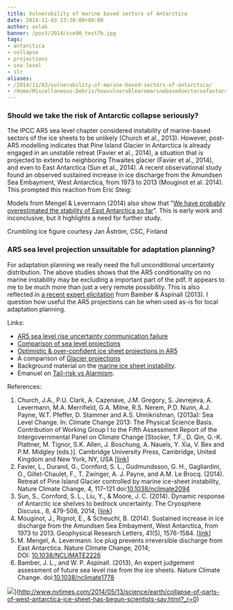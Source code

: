 ```yaml
---
title: Vulnerability of marine based sectors of Antarctica
date: 2014-11-03 23:38:00+00:00
author: aslak
banner: /post/2014/ice90_test7b.jpg
tags:
- antarctica
- collapse
- projections
- sea level
- slr
aliases:
- /2014/11/03/vulnerability-of-marine-based-sectors-of-antarctica/
- /Home/Miscellaneous-Debris/howvulnerablearemarinebasedsectorsofantarctica
---
```


### Should we take the risk of Antarctic collapse seriously?

The IPCC AR5 sea level chapter considered instability of marine-based sectors of the ice sheets to be unlikely (Church et al., 2013). However, post-AR5 modelling indicates that Pine Island Glacier in Antarctica is already engaged in an unstable retreat (Favier et al., 2014), a situation that is projected to extend to neighboring Thwaites glacier (Favier et al., 2014), and even to East Antarctica (Sun et al., 2014). A recent observational study found an observed sustained increase in ice discharge from the Amundsen Sea Embayment, West Antarctica, from 1973 to 2013 (Mouginot et al. 2014). This prompted this reaction from Eric Steig:
<!--more-->





Models from Mengel & Levermann (2014) also show that "[We have probably overestimated the stability of East Antarctica so far](http://www.sciencedaily.com/releases/2014/05/140505104435.htm)". This is early work and inconclusive, but it highlights a need for further study.

Crumbling ice figure courtesy Jan Åström, CSC, Finland

### AR5 sea level projection unsuitable for adaptation planning?



For adaptation planning we really need the full unconditional uncertainty distribution. The above studies shows that the AR5 conditionality on no marine instability may be excluding a important part of the pdf. It appears to me to be much more than just a very remote possibility. This is also reflected in [a recent expert elicitation](/Home/Miscellaneous-Debris/icesheetcontributionsfrombamberaspinall) from Bamber & Aspinall (2013). I question how useful the AR5 projections can be when used as-is for local adaptation planning.

Links:

  * [AR5 sea level rise uncertainty communication failure](/Home/Miscellaneous-Debris/ar5sealevelriseuncertaintycommunicationfailure)
  * [Comparison of sea level projections](/Home/Miscellaneous-Debris/comparisonofsealevelprojections)
  * [Optimistic & over-confident ice sheet projections in AR5](/Home/Miscellaneous-Debris/optimisticicesheetprojectionsinar5)
  * A comparison of [Glacier projections](/Home/Miscellaneous-Debris/glacierprojections)
  * Background material on the [marine ice sheet instability](http://www.antarcticglaciers.org/glaciers-and-climate/sea-level-rise-2/marine-ice-sheets/).
  * Emanuel on [Tail-risk vs Alarmism](http://climatechangenationalforum.org/tail-risk-vs-alarmism/).

References:

  1. Church, J.A., P.U. Clark, A. Cazenave, J.M. Gregory, S. Jevrejeva, A. Levermann, M.A. Merrifield, G.A. Milne, R.S. Nerem, P.D. Nunn, A.J. Payne, W.T. Pfeffer, D. Stammer and A.S. Unnikrishnan, (2013a): Sea Level Change. In: Climate Change 2013: The Physical Science Basis. Contribution of Working Group I to the Fifth Assessment Report of the Intergovernmental Panel on Climate Change [Stocker, T.F., D. Qin, G.-K. Plattner, M. Tignor, S.K. Allen, J. Boschung, A. Nauels, Y. Xia, V. Bex and P.M. Midgley (eds.)]. Cambridge University Press, Cambridge, United Kingdom and New York, NY, USA [[link](https://www.ipcc.ch/report/ar5/wg1/)]
  2. Favier, L., Durand, G., Cornford, S. L., Gudmundsson, G. H., Gagliardini, O., Gillet-Chaulet, F., T. Zwinger, A. J. Payne, and A.M. Le Brocq. (2014). Retreat of Pine Island Glacier controlled by marine ice-sheet instability, Nature Climate Change, 4, 117–121 doi:[10.1038/nclimate2094](http://dx.doi.org/10.1038/nclimate2094)
  3. Sun, S., Cornford, S. L., Liu, Y., & Moore, J. C. (2014). Dynamic response of Antarctic ice shelves to bedrock uncertainty. The Cryosphere Discuss., 8, 479-508, 2014, [[link](http://www.the-cryosphere-discuss.net/8/479/2014/tcd-8-479-2014.html)]
  4. Mouginot, J., Rignot, E., & Scheuchl, B. (2014). Sustained increase in ice discharge from the Amundsen Sea Embayment, West Antarctica, from 1973 to 2013. Geophysical Research Letters, 41(5), 1576-1584. [[link](http://onlinelibrary.wiley.com/doi/10.1002/2013GL059069/pdf)]
  5. M. Mengel, A. Levermann. Ice plug prevents irreversible discharge from East Antarctica. Nature Climate Change, 2014; DOI: [10.1038/NCLIMATE2226](http://dx.doi.org/10.1038/NCLIMATE2226)
  6. Bamber, J. L., and W. P. Aspinall. (2013), An expert judgement assessment of future sea level rise from the ice sheets. Nature Climate Change. doi:[10.1038/nclimate1778](http://dx.doi.org/10.0.4.14/nclimate1778)

![](/post/2014/sheethashitthefan.png)](http://www.nytimes.com/2014/05/13/science/earth/collapse-of-parts-of-west-antarctica-ice-sheet-has-begun-scientists-say.html?_r=0)